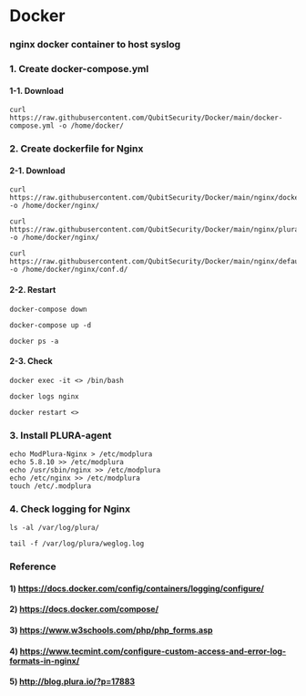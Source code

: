 # Docker

### nginx docker container to host syslog

### 1. Create docker-compose.yml

#### 1-1. Download

    curl https://raw.githubusercontent.com/QubitSecurity/Docker/main/docker-compose.yml -o /home/docker/


### 2. Create dockerfile for Nginx
   

#### 2-1. Download

    curl https://raw.githubusercontent.com/QubitSecurity/Docker/main/nginx/dockerfile -o /home/docker/nginx/
    
    curl https://raw.githubusercontent.com/QubitSecurity/Docker/main/nginx/plura_docker.conf -o /home/docker/nginx/
    
    curl https://raw.githubusercontent.com/QubitSecurity/Docker/main/nginx/default.conf -o /home/docker/nginx/conf.d/

#### 2-2. Restart

    docker-compose down
    
    docker-compose up -d
    
    docker ps -a

#### 2-3. Check

    docker exec -it <> /bin/bash
    
    docker logs nginx
    
    docker restart <>

### 3. Install PLURA-agent

    echo ModPlura-Nginx > /etc/modplura
    echo 5.8.10 >> /etc/modplura
    echo /usr/sbin/nginx >> /etc/modplura
    echo /etc/nginx >> /etc/modplura
    touch /etc/.modplura

### 4. Check logging for Nginx

    ls -al /var/log/plura/
    
    tail -f /var/log/plura/weglog.log
    
    


### Reference

#### 1) https://docs.docker.com/config/containers/logging/configure/

#### 2) https://docs.docker.com/compose/

#### 3) https://www.w3schools.com/php/php_forms.asp

#### 4) https://www.tecmint.com/configure-custom-access-and-error-log-formats-in-nginx/

#### 5) http://blog.plura.io/?p=17883
